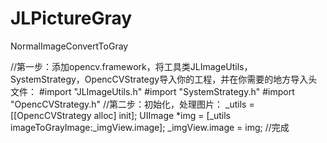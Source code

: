 # JLPictureGray
NormalImageConvertToGray

//第一步：添加opencv.framework，将工具类JLImageUtils，SystemStrategy，OpencCVStrategy导入你的工程，并在你需要的地方导入头文件：
#import "JLImageUtils.h"
#import "SystemStrategy.h"
#import "OpencCVStrategy.h"
//第二步：初始化，处理图片：
_utils = [[OpencCVStrategy alloc] init];
UIImage *img = [_utils imageToGrayImage:_imgView.image];
_imgView.image = img;
//完成
